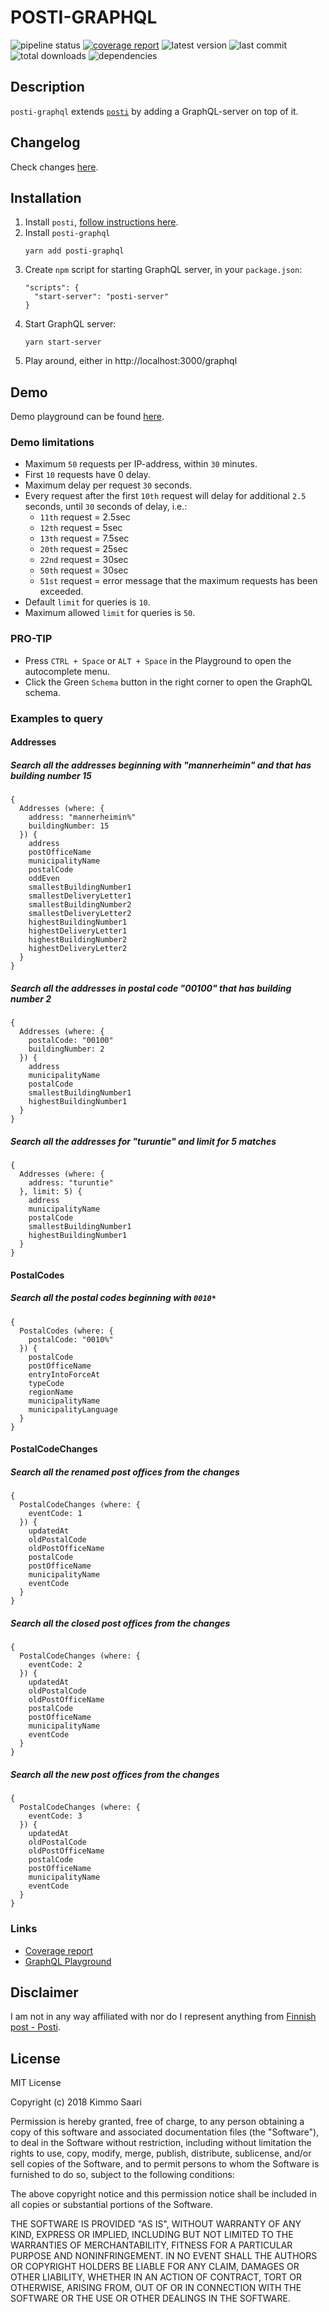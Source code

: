 # POSTI-GRAPHQL

![pipeline status](https://posti-graphql.devaus.eu/pipeline.svg)
[![coverage report](https://posti-graphql.devaus.eu/coverage.svg)](https://posti-graphql.devaus.eu/coverage)
![latest version](https://img.shields.io/github/package-json/v/kirbo/posti-graphql.svg)
![last commit](https://img.shields.io/github/last-commit/kirbo/posti-graphql.svg)
![total downloads](https://img.shields.io/npm/dt/posti-graphql.svg)
![dependencies](https://img.shields.io/librariesio/github/kirbo/posti-graphql.svg)

## Description

`posti-graphql` extends [`posti`](https://www.npmjs.com/package/posti) by adding a GraphQL-server on top of it.

## Changelog

Check changes [here](./CHANGELOG.md).


## Installation

1. Install `posti`, [follow instructions here](https://github.com/kirbo/posti#installation-as-a-dependency-for-your-project).
2. Install `posti-graphql`
   ```
   yarn add posti-graphql
   ```
3. Create `npm` script for starting GraphQL server, in your `package.json`:
   ```
   "scripts": {
     "start-server": "posti-server"
   }
   ```
4. Start GraphQL server:
   ```
   yarn start-server
   ```
5. Play around, either in http://localhost:3000/graphql


## Demo
  Demo playground can be found [here](https://posti-graphql.demo.devaus.eu/graphql).

### Demo limitations
  - Maximum `50` requests per IP-address, within `30` minutes.
  - First `10` requests have 0 delay.
  - Maximum delay per request `30` seconds.
  - Every request after the first `10th` request will delay for additional `2.5` seconds, until `30` seconds of delay, i.e.:
    - `11th` request = 2.5sec
    - `12th` request = 5sec
    - `13th` request = 7.5sec
    - `20th` request = 25sec
    - `22nd` request = 30sec
    - `50th` request = 30sec
    - `51st` request = error message that the maximum requests has been exceeded.
  - Default `limit` for queries is `10`.
  - Maximum allowed `limit` for queries is `50`.

### PRO-TIP
- Press `CTRL + Space` or `ALT + Space` in the Playground to open the autocomplete menu.
- Click the Green `Schema` button in the right corner to open the GraphQL schema.

### Examples to query

#### Addresses

##### Search all the addresses beginning with "mannerheimin" and that has building number 15
```
{
  Addresses (where: {
    address: "mannerheimin%"
    buildingNumber: 15
  }) {
    address
    postOfficeName
    municipalityName
    postalCode
    oddEven
    smallestBuildingNumber1
    smallestDeliveryLetter1
    smallestBuildingNumber2
    smallestDeliveryLetter2
    highestBuildingNumber1
    highestDeliveryLetter1
    highestBuildingNumber2
    highestDeliveryLetter2
  }
}
```

#####  Search all the addresses in postal code "00100" that has building number 2
```
{
  Addresses (where: {
    postalCode: "00100"
    buildingNumber: 2
  }) {
    address
    municipalityName
    postalCode
    smallestBuildingNumber1
    highestBuildingNumber1
  }
}
```

#####  Search all the addresses for "turuntie" and limit for 5 matches
```
{
  Addresses (where: {
    address: "turuntie"
  }, limit: 5) {
    address
    municipalityName
    postalCode
    smallestBuildingNumber1
    highestBuildingNumber1
  }
}
```

#### PostalCodes

##### Search all the postal codes beginning with `0010*`
```
{
  PostalCodes (where: {
    postalCode: "0010%"
  }) {
    postalCode
    postOfficeName
    entryIntoForceAt
    typeCode
    regionName
    municipalityName
    municipalityLanguage
  }
}
```

#### PostalCodeChanges

#####  Search all the renamed post offices from the changes
```
{
  PostalCodeChanges (where: {
    eventCode: 1
  }) {
    updatedAt
    oldPostalCode
    oldPostOfficeName
    postalCode
    postOfficeName
    municipalityName
    eventCode
  }
}
```

#####  Search all the closed post offices from the changes
```
{
  PostalCodeChanges (where: {
    eventCode: 2
  }) {
    updatedAt
    oldPostalCode
    oldPostOfficeName
    postalCode
    postOfficeName
    municipalityName
    eventCode
  }
}
```

#####  Search all the new post offices from the changes
```
{
  PostalCodeChanges (where: {
    eventCode: 3
  }) {
    updatedAt
    oldPostalCode
    oldPostOfficeName
    postalCode
    postOfficeName
    municipalityName
    eventCode
  }
}
```





### Links
  - [Coverage report](https://posti-graphql.devaus.eu/coverage)
  - [GraphQL Playground](https://posti-graphql.demo.devaus.eu/graphql)


## Disclaimer

I am not in any way affiliated with nor do I represent anything from [Finnish post - Posti](https://www.posti.fi/).


## License

MIT License

Copyright (c) 2018 Kimmo Saari

Permission is hereby granted, free of charge, to any person obtaining a copy
of this software and associated documentation files (the "Software"), to deal
in the Software without restriction, including without limitation the rights
to use, copy, modify, merge, publish, distribute, sublicense, and/or sell
copies of the Software, and to permit persons to whom the Software is
furnished to do so, subject to the following conditions:

The above copyright notice and this permission notice shall be included in all
copies or substantial portions of the Software.

THE SOFTWARE IS PROVIDED "AS IS", WITHOUT WARRANTY OF ANY KIND, EXPRESS OR
IMPLIED, INCLUDING BUT NOT LIMITED TO THE WARRANTIES OF MERCHANTABILITY,
FITNESS FOR A PARTICULAR PURPOSE AND NONINFRINGEMENT. IN NO EVENT SHALL THE
AUTHORS OR COPYRIGHT HOLDERS BE LIABLE FOR ANY CLAIM, DAMAGES OR OTHER
LIABILITY, WHETHER IN AN ACTION OF CONTRACT, TORT OR OTHERWISE, ARISING FROM,
OUT OF OR IN CONNECTION WITH THE SOFTWARE OR THE USE OR OTHER DEALINGS IN THE
SOFTWARE.
